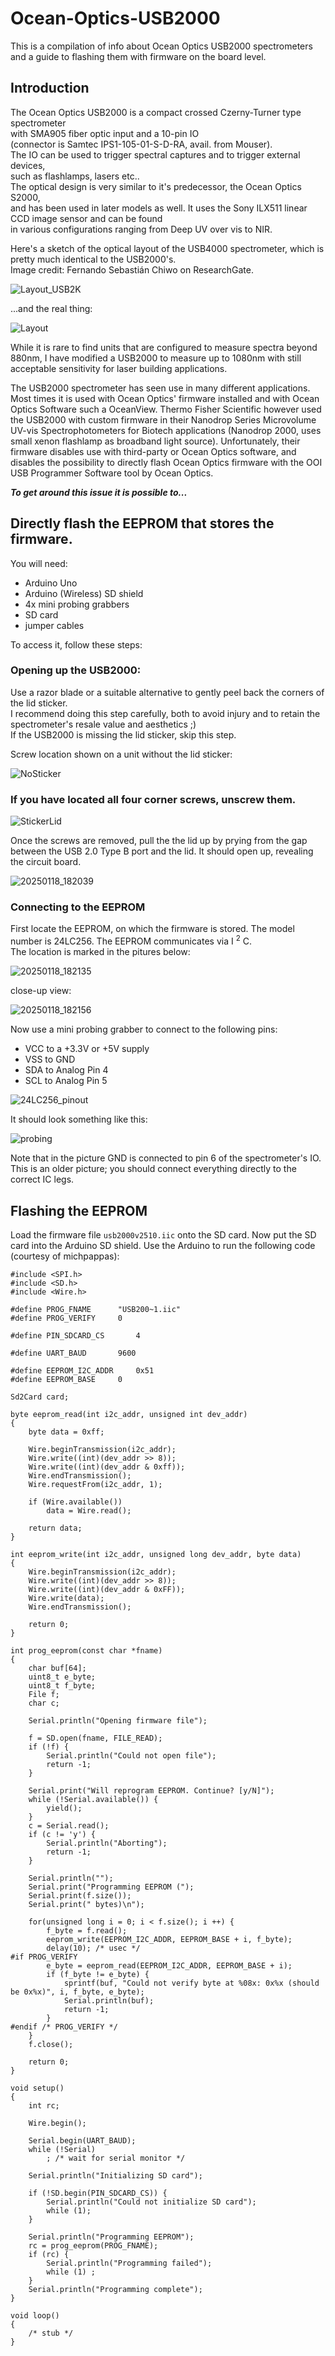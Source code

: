 # Ocean-Optics-USB2000
This is a compilation of info about Ocean Optics USB2000 spectrometers and a guide to flashing them with firmware on the board level.

## Introduction
The Ocean Optics USB2000 is a compact crossed Czerny-Turner type spectrometer  
with SMA905 fiber optic input and a 10-pin IO   
(connector is Samtec IPS1-105-01-S-D-RA, avail. from Mouser).  
The IO can be used to trigger spectral captures and to trigger external devices,  
such as flashlamps, lasers etc..  
The optical design is very similar to it's predecessor, the Ocean Optics S2000,  
and has been used in later models as well. It uses the Sony ILX511 linear CCD image sensor
and can be found  
in various configurations ranging from Deep UV over vis to NIR.

Here's a sketch of the optical layout of the USB4000 spectrometer, which is pretty much identical to the USB2000's.  
Image credit: Fernando Sebastián Chiwo on ResearchGate.

![Layout_USB2K](https://github.com/user-attachments/assets/0aeec642-dd8b-4bae-9265-e9d3c2807801)

...and the real thing:  


![Layout](https://github.com/user-attachments/assets/cae66f44-db83-419b-b6c7-e5cece646956)


While it is rare to find units that are configured to measure spectra beyond 880nm,
I have modified a USB2000 to measure up to 1080nm with still acceptable sensitivity
for laser building applications.

The USB2000 spectrometer has seen use in many different applications.
Most times it is used with Ocean Optics' firmware installed and with Ocean Optics Software such a OceanView.
Thermo Fisher Scientific however used the USB2000 with custom firmware in their Nanodrop Series
Microvolume UV-vis Spectrophotometers for Biotech applications (Nanodrop 2000, uses small xenon flashlamp as broadband light source).
Unfortunately, their firmware disables use with third-party or Ocean Optics software,
and disables the possibility to directly flash Ocean Optics firmware with the OOI USB Programmer Software tool by Ocean Optics.  


***To get around this issue it is possible to...***

## Directly flash the EEPROM that stores the firmware.

You will need:  
- Arduino Uno
- Arduino (Wireless) SD shield
- 4x mini probing grabbers
- SD card
- jumper cables


To access it, follow these steps:
### Opening up the USB2000:
Use a razor blade or a suitable alternative to gently peel back the corners of the lid sticker.  
I recommend doing this step carefully, both to avoid injury and to retain the spectrometer's resale value and aesthetics ;)  
If the USB2000 is missing the lid sticker, skip this step.  

Screw location shown on a unit without the lid sticker:  

![NoSticker](https://github.com/user-attachments/assets/3b1642ff-d517-4365-a463-14678c337c1f)

### If you have located all four corner screws, unscrew them.


![StickerLid](https://github.com/user-attachments/assets/3eaafccb-7831-45f8-96a5-7ccb042882c5)  

Once the screws are removed, pull the the lid up by prying from the gap between the USB 2.0 Type B port and the lid. It should open up, revealing the circuit board.  


![20250118_182039](https://github.com/user-attachments/assets/05b8056c-d707-40d2-ad41-744653f47a93)

### Connecting to the EEPROM

First locate the EEPROM, on which the firmware is stored. The model number is 24LC256. The EEPROM communicates via I	<sup>2</sup> C.    
The location is marked in the pitures below:  

![20250118_182135](https://github.com/user-attachments/assets/c345c3fb-77dd-4e8d-9fa6-5eef5105bf1d)

close-up view:  

![20250118_182156](https://github.com/user-attachments/assets/20154351-0ffe-4b8b-8571-499dc61cc347)

Now use a mini probing grabber to connect to the following pins:  
- VCC to a +3.3V or +5V supply
- VSS to GND
- SDA to Analog Pin 4
- SCL to Analog Pin 5

![24LC256_pinout](https://github.com/user-attachments/assets/a3878a98-8b6f-4a4a-af3b-ceceab6394df)

It should look something like this:  

![probing](https://github.com/user-attachments/assets/4b008735-c278-4008-9d42-8c1146c7e73d)

Note that in the picture GND is connected to pin 6 of the spectrometer's IO. This is an older picture; you should connect everything directly to the correct IC legs.  

## Flashing the EEPROM

Load the firmware file `usb2000v2510.iic` onto the SD card. Now put the SD card into the Arduino SD shield.
Use the Arduino to run the following code (courtesy of michpappas):

```
#include <SPI.h>
#include <SD.h>
#include <Wire.h>

#define PROG_FNAME	    "USB200~1.iic"
#define PROG_VERIFY	    0

#define PIN_SDCARD_CS	    4

#define UART_BAUD	    9600

#define EEPROM_I2C_ADDR	    0x51
#define EEPROM_BASE	    0

Sd2Card card;

byte eeprom_read(int i2c_addr, unsigned int dev_addr)
{
	byte data = 0xff;

	Wire.beginTransmission(i2c_addr);
	Wire.write((int)(dev_addr >> 8));
	Wire.write((int)(dev_addr & 0xff));
	Wire.endTransmission();
	Wire.requestFrom(i2c_addr, 1);

	if (Wire.available()) 
		data = Wire.read();

	return data;
}

int eeprom_write(int i2c_addr, unsigned long dev_addr, byte data)
{
	Wire.beginTransmission(i2c_addr);
	Wire.write((int)(dev_addr >> 8));
	Wire.write((int)(dev_addr & 0xFF));
	Wire.write(data);
	Wire.endTransmission();

	return 0;
}

int prog_eeprom(const char *fname)
{
	char buf[64];
	uint8_t e_byte;
	uint8_t f_byte;
	File f;
	char c;

	Serial.println("Opening firmware file");

	f = SD.open(fname, FILE_READ);
	if (!f) {
		Serial.println("Could not open file");
		return -1;
	}

	Serial.print("Will reprogram EEPROM. Continue? [y/N]");
	while (!Serial.available()) {
		yield();
	}
	c = Serial.read();
	if (c != 'y') {
		Serial.println("Aborting");
		return -1;
	}

	Serial.println("");
	Serial.print("Programming EEPROM (");
	Serial.print(f.size());
	Serial.print(" bytes)\n");

	for(unsigned long i = 0; i < f.size(); i ++) {
		f_byte = f.read();
		eeprom_write(EEPROM_I2C_ADDR, EEPROM_BASE + i, f_byte);
		delay(10); /* usec */
#if PROG_VERIFY
		e_byte = eeprom_read(EEPROM_I2C_ADDR, EEPROM_BASE + i);
		if (f_byte != e_byte) {
			sprintf(buf, "Could not verify byte at %08x: 0x%x (should be 0x%x)", i, f_byte, e_byte);
			Serial.println(buf);
			return -1;
		}
#endif /* PROG_VERIFY */
	}
	f.close();

	return 0;
}

void setup()
{
	int rc;

	Wire.begin();

	Serial.begin(UART_BAUD);
	while (!Serial)
		; /* wait for serial monitor */

	Serial.println("Initializing SD card");

	if (!SD.begin(PIN_SDCARD_CS)) {
		Serial.println("Could not initialize SD card");
		while (1);
	}

	Serial.println("Programming EEPROM");
	rc = prog_eeprom(PROG_FNAME);
	if (rc) {
		Serial.println("Programming failed");
		while (1) ;
	}
	Serial.println("Programming complete");
}

void loop()
{
	/* stub */
}
```

